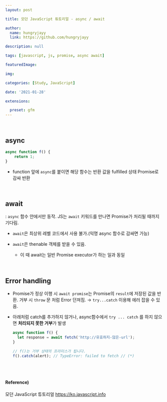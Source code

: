 ```yaml
---
layout: post

title: 모던 JavaScript 튜토리얼 - async / await

author: 
  name: hungryjayy
  link: https://github.com/hungryjayy

description: null

tags: [javascript, js, promise, async await]

featuredImage: 

img: 

categories: [Study, JavaScript]

date: '2021-01-28'

extensions:

  preset: gfm
---
```


<br>

## async

```javascript
async function f() {
	return 1;
}
```

* function 앞에 `async`를 붙이면 해당 함수는 반환 값을 fulfilled 상태 Promise로 감싸 반환

<br>

## await
: `async` 함수 안에서만 동작. JS는 `await` 키워드를 만나면 Promise가 처리될 때까지 기다림.

* `await`은 최상위 레벨 코드에서 사용 불가.(익명 async 함수로 감싸면 가능)

* `await`은 thenable 객체를 받을 수 있음.
	* 이 때 await는 일반 Promise executor가 하는 일과 동일

<br>

## Error handling
* Promise가 정상 이행 시 `await promise`는 Promise의 `result`에 저장된 값을 반환. 거부 시 `throw` 문 처럼 Error 던져짐. → `try...catch` 이용해 에러 잡을 수 있음.

* 아래처럼 catch를 추가하지 않거나, async함수에서 `try ... catch` 를 하지 않으면 **처리되지 못한 거부**가 발생

  ```javascript
  async function f() {
    let response = await fetch('http://유효하지-않은-url');
  }
  
  // f()는 거부 상태의 프라미스가 됩니다.
  f().catch(alert); // TypeError: failed to fetch // (*)
  ```

<br><br>

#### Reference)

모던 JavaScript 튜토리얼 https://ko.javascript.info

